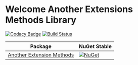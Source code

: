 # Welcome Another Extensions Methods Library


[![Codacy Badge](https://api.codacy.com/project/badge/Grade/e3996dfef0a6400bbe83102ba9c17678)](https://app.codacy.com/app/ilkerhalil/Extensions?utm_source=github.com&utm_medium=referral&utm_content=ilkerhalil/Extensions&utm_campaign=Badge_Grade_Dashboard)
[![Build Status](https://dev.azure.com/ilkerhalil/Extensions/_apis/build/status/Extensions-CI?branchName=master)](https://dev.azure.com/ilkerhalil/Extensions/_build/latest?definitionId=4&branchName=master)

| Package | NuGet Stable | 
| ------- | ------------ | 
| [Another Extension Methods](https://www.nuget.org/packages/Another.Extension.Methods) | [![NuGet](https://img.shields.io/nuget/v/Another.Extension.Methods.svg)](https://www.nuget.org/packages/Another.Extension.Methods/) |